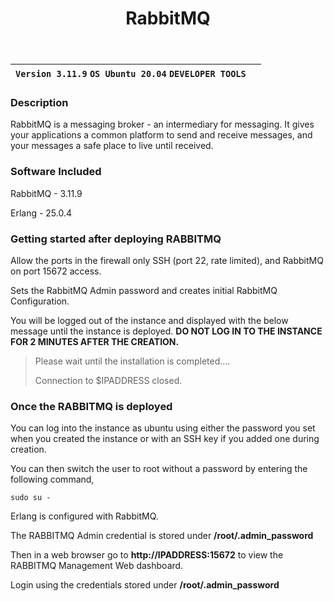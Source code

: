 ﻿---
title: RabbitMQ
sidebar_label: RabbitMQ
---

|**`Version 3.11.9` `OS Ubuntu 20.04` `DEVELOPER TOOLS`**|  |
|--------------------------------------------------------|--|


### Description

RabbitMQ is a messaging broker - an intermediary for messaging. It gives your applications a common platform to send and receive messages, and your messages a safe place to live until received.

### Software Included

RabbitMQ - 3.11.9

Erlang - 25.0.4

### Getting started after deploying RABBITMQ

Allow the ports in the firewall only SSH (port 22, rate limited), and RabbitMQ on port 15672 access.

Sets the RabbitMQ Admin password and creates initial RabbitMQ Configuration. 

You will be logged out of the instance and displayed with the below message until the instance is deployed.  **DO NOT LOG IN TO THE INSTANCE FOR 2 MINUTES AFTER THE CREATION.**

> Please wait until the installation is completed.... 
>
> Connection to $IPADDRESS closed.

### Once the RABBITMQ is deployed

You can log into the instance as ubuntu using either the password you set when you created the instance or with an SSH key if you added one during creation.

You can then switch the user to root without a password by entering the following command,
~~~
sudo su -
~~~

Erlang is configured with RabbitMQ. 

The RABBITMQ Admin credential is stored under **/root/.admin_password**

Then in a web browser go to **http://IPADDRESS:15672**  to view the RABBITMQ Management Web dashboard.

Login using the credentials stored under **/root/.admin_password**
